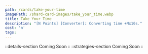 ```yaml
---
path: /cards/take-your-time
imagePath: /shard-card-images/take_your_time.webp
title: Take Your Time
description: "[N Points] [Converter]: Converting time +Nx10s."
cost: 'n'
tags:
---
```

::details-section
Coming Soon
::
::strategies-section
Coming Soon
::